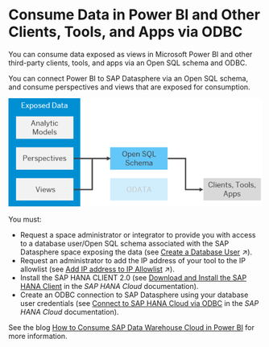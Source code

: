 <!-- loio4db6f5a329af44509ae422ad707877b2 -->

# Consume Data in Power BI and Other Clients, Tools, and Apps via ODBC

You can consume data exposed as views in Microsoft Power BI and other third-party clients, tools, and apps via an Open SQL schema and ODBC.

You can connect Power BI to SAP Datasphere via an Open SQL schema, and consume perspectives and views that are exposed for consumption.

![](images/Consumption_-_Other_-_Open_SQL_Schema_2711e02.png)

You must:

-   Request a space administrator or integrator to provide you with access to a database user/Open SQL schema associated with the SAP Datasphere space exposing the data \(see [Create a Database User](https://help.sap.com/viewer/be5967d099974c69b77f4549425ca4c0/cloud/en-US/798e3fd6707940c3bd2219b2d1ebaac2.html "Users with the DW Space Administrator or DW Integrator role (space administrators and integrators) can create database users, granting them privileges to read from and/or write to an Open SQL schema with restricted access to the space schema.") :arrow_upper_right:\).
-   Request an administrator to add the IP address of your tool to the IP allowlist \(see [Add IP address to IP Allowlist](https://help.sap.com/viewer/9f804b8efa8043539289f42f372c4862/cloud/en-US/a3c214514ef94e899459f68f4c1e2a23.html "Clients in your local network need an entry in the appropriate IP allowlist in SAP Datasphere. Cloud Connectors in your local network only require an entry if you want to use them for federation and replication from on-premise systems.") :arrow_upper_right:\).
-   Install the SAP HANA CLIENT 2.0 \(see [Download and Install the SAP HANA Client](https://help.sap.com/docs/HANA_CLOUD/db19c7071e5f4101837e23f06e576495/16155c86453943a5b62236535ecc7429.html) in the *SAP HANA Cloud* documentation\).
-   Create an ODBC connection to SAP Datasphere using your database user credentials \(see [Connect to SAP HANA Cloud via ODBC](https://help.sap.com/viewer/db19c7071e5f4101837e23f06e576495/cloud/en-US/9c0c101e368a4102a7eaeef542970741.html) in the *SAP HANA Cloud* documentation\).

See the blog [How to Consume SAP Data Warehouse Cloud in Power BI](https://blogs.sap.com/2022/02/23/how-to-consume-sap-data-warehouse-cloud-in-power-bi/) for more information.

